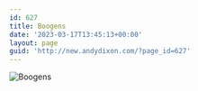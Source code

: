 ```yaml
---
id: 627
title: Boogens
date: '2023-03-17T13:45:13+00:00'
layout: page
guid: 'http://new.andydixon.com/?page_id=627'
---
```


![Boogens](https://i0.wp.com/assets.g8x2.ldn.idrivee2-23.com/posters/Boogens%2001.jpg?w=1200&ssl=1 "Boogens")